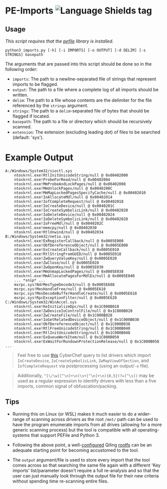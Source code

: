 # PE-Imports ![Language Shields tag](https://img.shields.io/badge/language-Python-blue)

## Usage
*This script requires that the [pefile](https://github.com/erocarrera/pefile) library is installed.*

``python3 imports.py [-h] [-i IMPORTS] [-o OUTPUT] [-d DELIM] [-s STRINGS] basepath``

The arguments that are passed into this script should be done so in the following order:

- ``imports``: The path to a newline-separated file of strings that represent imports to be flagged.
- ``output``: The path to a file where a complete log of all imports should be written.
- ``delim``: The path to a file whose contents are the delimiter for the file referenced by the ``strings`` argument.
- ``strings``: The path to a ``delim``-separated file of bytes that should be flagged if located.
- ``basepath``: The path to a file or directory which should be recursively scanned.
- ``extension``: The extension (excluding leading dot) of files to be searched (default: 'sys').

# Example Output

```
A:/Windows/System32/sioctl.sys
	ntoskrnl.exe!RtlInitUnicodeString/null @ 0x00402000
	ntoskrnl.exe!ProbeForRead/null @ 0x00402004
	ntoskrnl.exe!MmProbeAndLockPages/null @ 0x00402008
	ntoskrnl.exe!MmUnlockPages/null @ 0x0040200C
	ntoskrnl.exe!MmMapLockedPagesSpecifyCache/null @ 0x00402010
	ntoskrnl.exe!IoAllocateMdl/null @ 0x00402014
	ntoskrnl.exe!IofCompleteRequest/null @ 0x00402018
	ntoskrnl.exe!IoCreateDevice/null @ 0x0040201C
	ntoskrnl.exe!IoCreateSymbolicLink/null @ 0x00402020
	ntoskrnl.exe!IoDeleteDevice/null @ 0x00402024
	ntoskrnl.exe!IoDeleteSymbolicLink/null @ 0x00402028
	ntoskrnl.exe!IoFreeMdl/null @ 0x0040202C
	ntoskrnl.exe!memcpy/null @ 0x00402030
	ntoskrnl.exe!RtlUnwind/null @ 0x00402034
B:/Windows/System32/netio.sys
	ntoskrnl.exe!ExRegisterCallback/null @ 0x0005E000
	ntoskrnl.exe!ObfDereferenceObject/null @ 0x0005E008
	ntoskrnl.exe!ExCreateCallback/null @ 0x0005E010
	ntoskrnl.exe!RtlStringFromGUID/null @ 0x0005E018
	ntoskrnl.exe!ZwQueryValueKey/null @ 0x0005E020
	ntoskrnl.exe!ZwClose/null @ 0x0005E028
	ntoskrnl.exe!ZwOpenKey/null @ 0x0005E030
	ntoskrnl.exe!MmUnmapLockedPages/null @ 0x0005E038
	ntoskrnl.exe!MmAllocatePagesForMdlEx/null @ 0x0005E040
	... *snip* ...
	msrpc.sys!NdrMesTypeDecode3/null @ 0x0005E608
	msrpc.sys!MesHandleFree/null @ 0x0005E610
	msrpc.sys!MesDecodeBufferHandleCreate/null @ 0x0005E618
	msrpc.sys!RpcExceptionFilter/null @ 0x0005E620
C:/Windows/System32/WinAccel.sys
	ntoskrnl.exe!KeInitializeDpc/null @ 0x1C000B018
	ntoskrnl.exe!ZwDeviceIoControlFile/null @ 0x1C000B020
	ntoskrnl.exe!ZwCreateFile/null @ 0x1C000B028
	ntoskrnl.exe!IoGetRelatedDeviceObject/null @ 0x1C000B030
	ntoskrnl.exe!ObfDereferenceObject/null @ 0x1C000B038
	ntoskrnl.exe!RtlFreeUnicodeString/null @ 0x1C000B040
	ntoskrnl.exe!RtlInitUnicodeString/null @ 0x1C000B048
	ntoskrnl.exe!ExQueueWorkItem/null @ 0x1C000B050
	ntoskrnl.exe!ExWaitForRundownProtectionRelease/null @ 0x1C000B058
...
```

> Feel free to use [this](https://gchq.github.io/CyberChef/#recipe=Comment('Be%20sure%20to%20add%20a%20%5C'Find%20/%20Replace%5C'%20*between*%20regexes')Regular_expression('User%20defined','%5E%5B%5C%5C/%5C%5Cw%5D%5B%5E%5C%5Cn%5D%2B%5C%5Cn(%5C%5Cs%2B%5B%5E%5C%5Cn%5D%2B%5C%5Cn)*%5C%5Cs%2Bntoskrnl%5C%5C.exe!IoCreateDevice%5B%5C%5C/%5C%5C@%5C%5Cs%5D%5B%5E%5C%5Cn%5D%2B%5C%5Cn(%5C%5Cs%2B%5B%5E%5C%5Cn%5D%2B%5C%5Cn)*',true,true,false,false,false,false,'List%20matches')Regular_expression('User%20defined','%5E%5B%5C%5C/%5C%5Cw%5D%5B%5E%5C%5Cn%5D%2B%5C%5Cn(%5C%5Cs%2B%5B%5E%5C%5Cn%5D%2B%5C%5Cn)*%5C%5Cs%2Bntoskrnl%5C%5C.exe!IoCreateSymbolicLink%5B%5C%5C/%5C%5C@%5C%5Cs%5D%5B%5E%5C%5Cn%5D%2B%5C%5Cn(%5C%5Cs%2B%5B%5E%5C%5Cn%5D%2B%5C%5Cn)*',true,true,false,false,false,false,'List%20matches')Regular_expression('User%20defined','%5E%5B%5C%5C/%5C%5Cw%5D%5B%5E%5C%5Cn%5D%2B%5C%5Cn(%5C%5Cs%2B%5B%5E%5C%5Cn%5D%2B%5C%5Cn)*%5C%5Cs%2Bntoskrnl%5C%5C.exe!IofCompleteRequest%5B%5C%5C/%5C%5C@%5C%5Cs%5D%5B%5E%5C%5Cn%5D%2B%5C%5Cn(%5C%5Cs%2B%5B%5E%5C%5Cn%5D%2B%5C%5Cn)*',true,true,false,false,false,false,'List%20matches')) CyberChef query to list drivers which import ``IoCreateDevice``, ``IoCreateSymbolicLink``, ``ZwMapViewOfSection``, and ``IofCompleteRequest`` via postprocessing (using an output/``-o`` file).

> Additionally, ``^[\/\w][^\n]+\n(\s+[^\n]+\n){0,5}(?=[^\s])`` may be used as a regular expression to identify  drivers with less than a five imports, common signal of obfuscation/packing.

## Tips
- Running this on Linux (or WSL) makes it much easier to do a wider-range of scanning across drivers as the root ``/mnt/`` path can be used to have the program enumerate imports from all drives (allowing for a more generic scanning process) but the tool is compatible with all operating-systems that support PEFile and Python 3.

- Following the above point, a well-[configured](https://github.com/qilingframework/qiling/blob/master/examples/scripts/dllscollector.bat) Qiling [rootfs](https://github.com/qilingframework/rootfs) can be an adequate starting point for becoming accustomed to the tool.

- The ``output`` argument/file is used to store every import that the tool comes across so that searching the same file again with a different 'Key imports' list/parameter doesn't require a full re-analysis and so that the user can just manually look through the output file for their new criteria without spending time re-scanning entire files.

